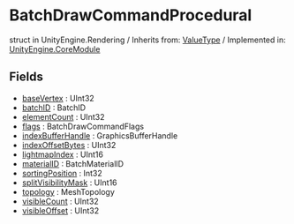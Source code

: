 # BatchDrawCommandProcedural
struct in UnityEngine.Rendering
 / Inherits from: <a href="https://docs.unity3d.com/6000.0/Documentation/ScriptReference/ValueType.html">ValueType</a> / Implemented in: <a href="https://docs.unity3d.com/6000.0/Documentation/ScriptReference/UnityEngine.CoreModule.html">UnityEngine.CoreModule</a>
## Fields
- <a href="https://docs.unity3d.com/6000.0/Documentation/ScriptReference/BatchDrawCommandProcedural-baseVertex.html">baseVertex</a> : UInt32
- <a href="https://docs.unity3d.com/6000.0/Documentation/ScriptReference/BatchDrawCommandProcedural-batchID.html">batchID</a> : BatchID
- <a href="https://docs.unity3d.com/6000.0/Documentation/ScriptReference/BatchDrawCommandProcedural-elementCount.html">elementCount</a> : UInt32
- <a href="https://docs.unity3d.com/6000.0/Documentation/ScriptReference/BatchDrawCommandProcedural-flags.html">flags</a> : BatchDrawCommandFlags
- <a href="https://docs.unity3d.com/6000.0/Documentation/ScriptReference/BatchDrawCommandProcedural-indexBufferHandle.html">indexBufferHandle</a> : GraphicsBufferHandle
- <a href="https://docs.unity3d.com/6000.0/Documentation/ScriptReference/BatchDrawCommandProcedural-indexOffsetBytes.html">indexOffsetBytes</a> : UInt32
- <a href="https://docs.unity3d.com/6000.0/Documentation/ScriptReference/BatchDrawCommandProcedural-lightmapIndex.html">lightmapIndex</a> : UInt16
- <a href="https://docs.unity3d.com/6000.0/Documentation/ScriptReference/BatchDrawCommandProcedural-materialID.html">materialID</a> : BatchMaterialID
- <a href="https://docs.unity3d.com/6000.0/Documentation/ScriptReference/BatchDrawCommandProcedural-sortingPosition.html">sortingPosition</a> : Int32
- <a href="https://docs.unity3d.com/6000.0/Documentation/ScriptReference/BatchDrawCommandProcedural-splitVisibilityMask.html">splitVisibilityMask</a> : UInt16
- <a href="https://docs.unity3d.com/6000.0/Documentation/ScriptReference/BatchDrawCommandProcedural-topology.html">topology</a> : MeshTopology
- <a href="https://docs.unity3d.com/6000.0/Documentation/ScriptReference/BatchDrawCommandProcedural-visibleCount.html">visibleCount</a> : UInt32
- <a href="https://docs.unity3d.com/6000.0/Documentation/ScriptReference/BatchDrawCommandProcedural-visibleOffset.html">visibleOffset</a> : UInt32
